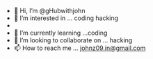 - 👋 Hi, I’m @gHubwithjohn
- 👀 I’m interested in ... coding hacking
- 
- 🌱 I’m currently learning ...coding
- 💞️ I’m looking to collaborate on ... hacking
- 📫 How to reach me ... johnz09.in@gmail.com

<!---
gHubwithjohn/gHubwithjohn is a ✨ special ✨ repository because its `README.md` (this file) appears on your GitHub profile.
You can click the Preview link to take a look at your changes.
--->
